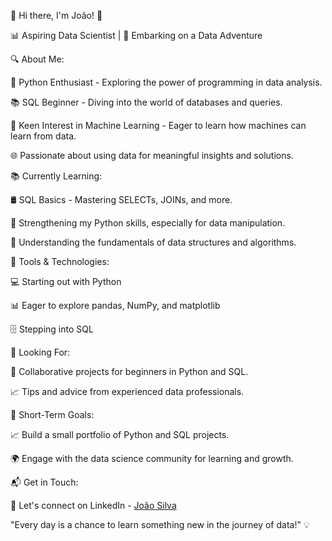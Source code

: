 👋 Hi there, I'm João! 🌟

📊 Aspiring Data Scientist | 🚀 Embarking on a Data Adventure

🔍 About Me:

🐍 Python Enthusiast - Exploring the power of programming in data analysis.
<p>📚 SQL Beginner - Diving into the world of databases and queries.<p>
<p>🤖 Keen Interest in Machine Learning - Eager to learn how machines can learn from data.<p>
<p>🌐 Passionate about using data for meaningful insights and solutions.<p>

📚 Currently Learning:

🛢️ SQL Basics - Mastering SELECTs, JOINs, and more.
<p>🐍 Strengthening my Python skills, especially for data manipulation.
<p>🤔 Understanding the fundamentals of data structures and algorithms.

🔨 Tools & Technologies:

💻 Starting out with Python
<p>📊 Eager to explore pandas, NumPy, and matplotlib
<p>🗄️ Stepping into SQL

👥 Looking For:

🤝 Collaborative projects for beginners in Python and SQL.
<p>📈 Tips and advice from experienced data professionals.

🚀 Short-Term Goals:

📈 Build a small portfolio of Python and SQL projects.
<p>🌍 Engage with the data science community for learning and growth.

📬 Get in Touch:

💼 Let's connect on LinkedIn - [João Silva](https://www.linkedin.com/in/joao-silva-8625034a/)

<p>"Every day is a chance to learn something new in the journey of data!" 💡
